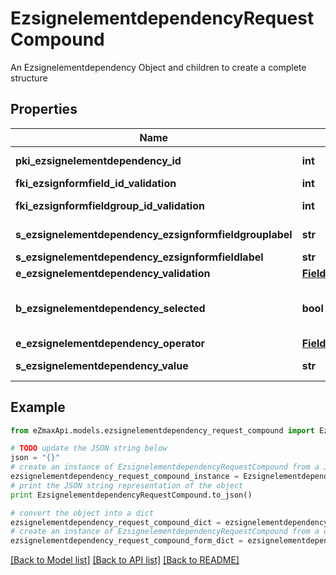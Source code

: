 # EzsignelementdependencyRequestCompound

An Ezsignelementdependency Object and children to create a complete structure

## Properties
Name | Type | Description | Notes
------------ | ------------- | ------------- | -------------
**pki_ezsignelementdependency_id** | **int** | The unique ID of the Ezsignelementdependency | [optional] 
**fki_ezsignformfield_id_validation** | **int** | The unique ID of the Ezsignformfield | [optional] 
**fki_ezsignformfieldgroup_id_validation** | **int** | The unique ID of the Ezsignformfieldgroup | [optional] 
**s_ezsignelementdependency_ezsignformfieldgrouplabel** | **str** | The Label for the Ezsignformfieldgroup | [optional] 
**s_ezsignelementdependency_ezsignformfieldlabel** | **str** | The Label for the Ezsignformfield | [optional] 
**e_ezsignelementdependency_validation** | [**FieldEEzsignelementdependencyValidation**](FieldEEzsignelementdependencyValidation.md) |  | 
**b_ezsignelementdependency_selected** | **bool** | Whether if it&#39;s selected or not when using eEzsignelementdependencyValidation &#x3D; Selected | [optional] 
**e_ezsignelementdependency_operator** | [**FieldEEzsignelementdependencyOperator**](FieldEEzsignelementdependencyOperator.md) |  | [optional] 
**s_ezsignelementdependency_value** | **str** | The value of the Ezsignelementdependency | [optional] 

## Example

```python
from eZmaxApi.models.ezsignelementdependency_request_compound import EzsignelementdependencyRequestCompound

# TODO update the JSON string below
json = "{}"
# create an instance of EzsignelementdependencyRequestCompound from a JSON string
ezsignelementdependency_request_compound_instance = EzsignelementdependencyRequestCompound.from_json(json)
# print the JSON string representation of the object
print EzsignelementdependencyRequestCompound.to_json()

# convert the object into a dict
ezsignelementdependency_request_compound_dict = ezsignelementdependency_request_compound_instance.to_dict()
# create an instance of EzsignelementdependencyRequestCompound from a dict
ezsignelementdependency_request_compound_form_dict = ezsignelementdependency_request_compound.from_dict(ezsignelementdependency_request_compound_dict)
```
[[Back to Model list]](../README.md#documentation-for-models) [[Back to API list]](../README.md#documentation-for-api-endpoints) [[Back to README]](../README.md)


